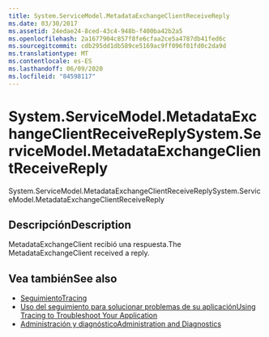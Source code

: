 ```yaml
---
title: System.ServiceModel.MetadataExchangeClientReceiveReply
ms.date: 03/30/2017
ms.assetid: 24edae24-8ced-43c4-948b-f400ba42b2a5
ms.openlocfilehash: 2a1677904c857f8fe6cfaa2ce5a4787db41fed6c
ms.sourcegitcommit: cdb295dd1db589ce5169ac9ff096f01fd0c2da9d
ms.translationtype: MT
ms.contentlocale: es-ES
ms.lasthandoff: 06/09/2020
ms.locfileid: "84598117"
---
```

# <a name="systemservicemodelmetadataexchangeclientreceivereply"></a><span data-ttu-id="6e3ad-102">System.ServiceModel.MetadataExchangeClientReceiveReply</span><span class="sxs-lookup"><span data-stu-id="6e3ad-102">System.ServiceModel.MetadataExchangeClientReceiveReply</span></span>
<span data-ttu-id="6e3ad-103">System.ServiceModel.MetadataExchangeClientReceiveReply</span><span class="sxs-lookup"><span data-stu-id="6e3ad-103">System.ServiceModel.MetadataExchangeClientReceiveReply</span></span>  
  
## <a name="description"></a><span data-ttu-id="6e3ad-104">Descripción</span><span class="sxs-lookup"><span data-stu-id="6e3ad-104">Description</span></span>  
 <span data-ttu-id="6e3ad-105">MetadataExchangeClient recibió una respuesta.</span><span class="sxs-lookup"><span data-stu-id="6e3ad-105">The MetadataExchangeClient received a reply.</span></span>  
  
## <a name="see-also"></a><span data-ttu-id="6e3ad-106">Vea también</span><span class="sxs-lookup"><span data-stu-id="6e3ad-106">See also</span></span>

- [<span data-ttu-id="6e3ad-107">Seguimiento</span><span class="sxs-lookup"><span data-stu-id="6e3ad-107">Tracing</span></span>](index.md)
- [<span data-ttu-id="6e3ad-108">Uso del seguimiento para solucionar problemas de su aplicación</span><span class="sxs-lookup"><span data-stu-id="6e3ad-108">Using Tracing to Troubleshoot Your Application</span></span>](using-tracing-to-troubleshoot-your-application.md)
- [<span data-ttu-id="6e3ad-109">Administración y diagnóstico</span><span class="sxs-lookup"><span data-stu-id="6e3ad-109">Administration and Diagnostics</span></span>](../index.md)
